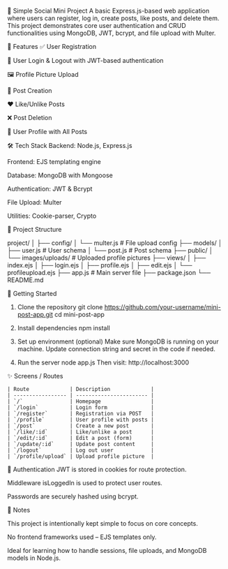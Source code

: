 📝 Simple Social Mini Project
A basic Express.js-based web application where users can register, log in, create posts, like posts, and delete them. This project demonstrates core user authentication and CRUD functionalities using MongoDB, JWT, bcrypt, and file upload with Multer.

🔧 Features
✅ User Registration

🔐 User Login & Logout with JWT-based authentication

🖼️ Profile Picture Upload

📝 Post Creation

❤️ Like/Unlike Posts

❌ Post Deletion

👥 User Profile with All Posts

🛠️ Tech Stack
Backend: Node.js, Express.js

Frontend: EJS templating engine

Database: MongoDB with Mongoose

Authentication: JWT & Bcrypt

File Upload: Multer

Utilities: Cookie-parser, Crypto

📁 Project Structure

project/
│
├── config/
│   └── multer.js            # File upload config
├── models/
│   ├── user.js              # User schema
│   └── post.js              # Post schema
├── public/
│   └── images/uploads/      # Uploaded profile pictures
├── views/
│   ├── index.ejs
│   ├── login.ejs
│   ├── profile.ejs
│   ├── edit.ejs
│   └── profileupload.ejs
├── app.js                   # Main server file
├── package.json
└── README.md

🚀 Getting Started

1. Clone the repository
   git clone https://github.com/your-username/mini-post-app.git
   cd mini-post-app
   
2. Install dependencies
   npm install

3. Set up environment (optional)
   Make sure MongoDB is running on your machine.
   Update connection string and secret in the code if needed.

 4. Run the server
    node app.js
    Then visit: http://localhost:3000

✨ Screens / Routes
  
    | Route             | Description             |
    | ----------------- | ----------------------- |
    | `/`               | Homepage                |
    | `/login`          | Login form              |
    | `/register`       | Registration via POST   |
    | `/profile`        | User profile with posts |
    | `/post`           | Create a new post       |
    | `/like/:id`       | Like/unlike a post      |
    | `/edit/:id`       | Edit a post (form)      |
    | `/update/:id`     | Update post content     |
    | `/logout`         | Log out user            |
    | `/profile/upload` | Upload profile picture  |

🔐 Authentication
JWT is stored in cookies for route protection.

Middleware isLoggedIn is used to protect user routes.

Passwords are securely hashed using bcrypt.

🧠 Notes

This project is intentionally kept simple to focus on core concepts.

No frontend frameworks used – EJS templates only.

Ideal for learning how to handle sessions, file uploads, and MongoDB models in Node.js.



   
